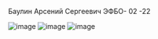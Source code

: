 Баулин Арсений Сергеевич
ЭФБО- 02 -22

![image](https://github.com/user-attachments/assets/4f955444-e721-4584-8a6e-b70ecc978b2c)
![image](https://github.com/user-attachments/assets/e2e57c4e-0754-4b5a-9d86-43becba89949)
![image](https://github.com/user-attachments/assets/e9c8e25b-5e0b-4816-b329-e1762e2a6f72)

